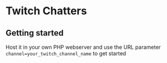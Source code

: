 # Twitch Chatters

## Getting started

Host it in your own PHP webserver and use the URL parameter `channel=your_twitch_channel_name` to get started